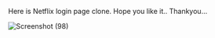 Here is Netflix  login page clone.
Hope you like it..
Thankyou...

![Screenshot (98)](https://github.com/kapilnish/Netflix-login-page-clone/assets/91783684/59dea764-2f3e-41f3-8f21-f2eff20e4a32)
